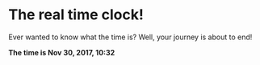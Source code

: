 # The real time clock!

Ever wanted to know what the time is? Well, your journey is about to end!

**The time is Nov 30, 2017, 10:32**